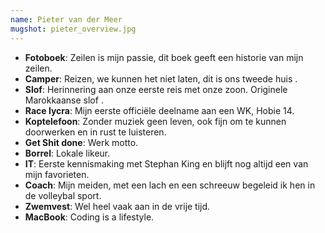 ```yaml
---
name: Pieter van der Meer
mugshot: pieter_overview.jpg
---
```

* **Fotoboek**: Zeilen is mijn passie, dit boek geeft een historie van mijn zeilen.
* **Camper**: Reizen, we kunnen het niet laten, dit is ons tweede huis .
* **Slof**: Herinnering aan onze eerste reis met onze zoon. Originele Marokkaanse slof .
* **Race lycra**: Mijn eerste officiële deelname aan een WK, Hobie 14.
* **Koptelefoon**: Zonder muziek geen leven, ook fijn om te kunnen doorwerken en in rust te luisteren. 
* **Get Shit done**: Werk motto.
* **Borrel**: Lokale likeur.
* **IT**: Eerste kennismaking met Stephan King en blijft nog altijd een van mijn favorieten. 
* **Coach**: Mijn meiden, met een lach en een schreeuw begeleid ik hen in de volleybal sport. 
* **Zwemvest**: Wel heel vaak aan in de vrije tijd.
* **MacBook**: Coding is a lifestyle.
